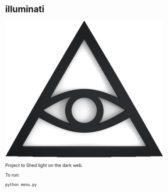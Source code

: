 # illuminati
![Alt text](./illuminati.png)

Project to Shed light on the dark web.

To run:

```
python menu.py
```
